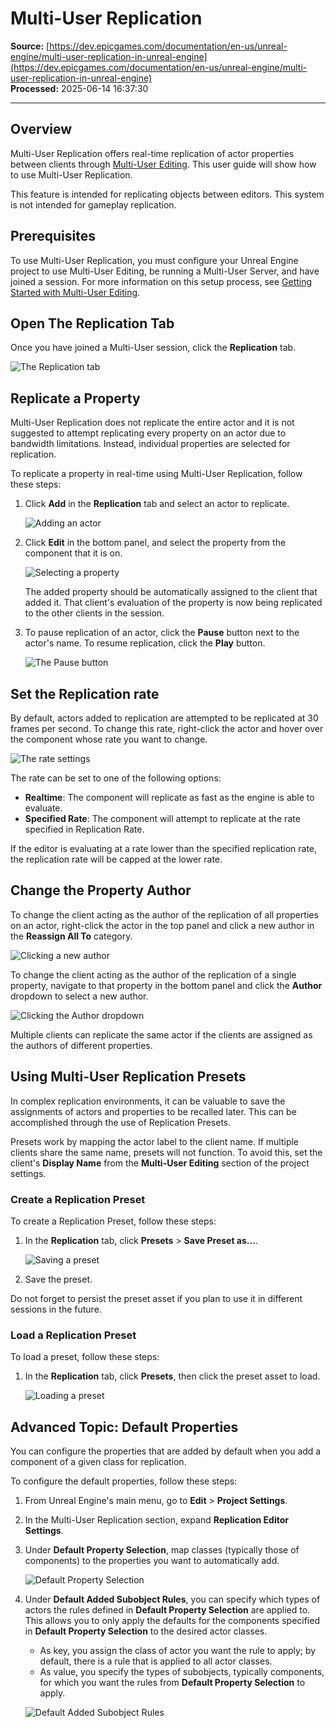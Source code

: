 # Multi-User Replication

**Source:** [https://dev.epicgames.com/documentation/en-us/unreal-engine/multi-user-replication-in-unreal-engine](https://dev.epicgames.com/documentation/en-us/unreal-engine/multi-user-replication-in-unreal-engine)  
**Processed:** 2025-06-14 16:37:30

---

## Overview

Multi-User Replication offers real-time replication of actor properties between clients through [Multi-User Editing](/documentation/en-us/unreal-engine/multi-user-editing-in-unreal-engine). This user guide will show how to use Multi-User Replication.

This feature is intended for replicating objects between editors. This system is not intended for gameplay replication.

## Prerequisites

To use Multi-User Replication, you must configure your Unreal Engine project to use Multi-User Editing, be running a Multi-User Server, and have joined a session. For more information on this setup process, see [Getting Started with Multi-User Editing](/documentation/en-us/unreal-engine/getting-started-with-multi-user-editing-in-unreal-engine).

## Open The Replication Tab

Once you have joined a Multi-User session, click the **Replication** tab.

![The Replication tab](https://d1iv7db44yhgxn.cloudfront.net/documentation/images/435e4b23-e17c-4863-8c9f-fe71ccccdd75/replication-tab.png)

## Replicate a Property

Multi-User Replication does not replicate the entire actor and it is not suggested to attempt replicating every property on an actor due to bandwidth limitations. Instead, individual properties are selected for replication.

To replicate a property in real-time using Multi-User Replication, follow these steps:

1.  Click **Add** in the **Replication** tab and select an actor to replicate.
    
    ![Adding an actor](https://d1iv7db44yhgxn.cloudfront.net/documentation/images/7a2174ae-1703-4472-a375-f9243c8fb358/add-actor.png)
2.  Click **Edit** in the bottom panel, and select the property from the component that it is on.
    
    ![Selecting a property](https://d1iv7db44yhgxn.cloudfront.net/documentation/images/b06e78c1-7925-47f6-bbb7-d5ce57c8a8fd/edit-property.png)
    
    The added property should be automatically assigned to the client that added it. That client's evaluation of the property is now being replicated to the other clients in the session.
    
3.  To pause replication of an actor, click the **Pause** button next to the actor's name. To resume replication, click the **Play** button.
    
    ![The Pause button](https://d1iv7db44yhgxn.cloudfront.net/documentation/images/7721b199-0fed-42d9-a7ce-54cb9dc766b1/pause-replication.png)

## Set the Replication rate

By default, actors added to replication are attempted to be replicated at 30 frames per second. To change this rate, right-click the actor and hover over the component whose rate you want to change.

![The rate settings](https://d1iv7db44yhgxn.cloudfront.net/documentation/images/3397933b-13f7-45d3-be44-e3655bff2036/set-rate.png)

The rate can be set to one of the following options:

-   **Realtime**: The component will replicate as fast as the engine is able to evaluate.
-   **Specified Rate**: The component will attempt to replicate at the rate specified in Replication Rate.

If the editor is evaluating at a rate lower than the specified replication rate, the replication rate will be capped at the lower rate.

## Change the Property Author

To change the client acting as the author of the replication of all properties on an actor, right-click the actor in the top panel and click a new author in the **Reassign All To** category.

![Clicking a new author](https://d1iv7db44yhgxn.cloudfront.net/documentation/images/616faaf2-6991-491a-9c5a-497dddeb3310/change-all-properties.png)

To change the client acting as the author of the replication of a single property, navigate to that property in the bottom panel and click the **Author** dropdown to select a new author.

![Clicking the Author dropdown](https://d1iv7db44yhgxn.cloudfront.net/documentation/images/46d5d841-efcb-4cb2-b490-7d3652b2637e/change-one-property.png)

Multiple clients can replicate the same actor if the clients are assigned as the authors of different properties.

## Using Multi-User Replication Presets

In complex replication environments, it can be valuable to save the assignments of actors and properties to be recalled later. This can be accomplished through the use of Replication Presets.

Presets work by mapping the actor label to the client name. If multiple clients share the same name, presets will not function. To avoid this, set the client's **Display Name** from the **Multi-User Editing** section of the project settings.

### Create a Replication Preset

To create a Replication Preset, follow these steps:

1.  In the **Replication** tab, click **Presets** > **Save Preset as...**.
    
    ![Saving a preset](https://d1iv7db44yhgxn.cloudfront.net/documentation/images/8eb14aa5-b5fc-4583-8960-c54d587718ad/preset.png)
2.  Save the preset.
    

Do not forget to persist the preset asset if you plan to use it in different sessions in the future.

### Load a Replication Preset

To load a preset, follow these steps:

1.  In the **Replication** tab, click **Presets**, then click the preset asset to load.
    
    ![Loading a preset](https://d1iv7db44yhgxn.cloudfront.net/documentation/images/a01eb114-f790-4298-8d35-a3849e5659a9/load-preset.png)

## Advanced Topic: Default Properties

You can configure the properties that are added by default when you add a component of a given class for replication.

To configure the default properties, follow these steps:

1.  From Unreal Engine's main menu, go to **Edit** > **Project Settings**.
    
2.  In the Multi-User Replication section, expand **Replication Editor Settings**.
    
3.  Under **Default Property Selection**, map classes (typically those of components) to the properties you want to automatically add.
    
    ![Default Property Selection](https://d1iv7db44yhgxn.cloudfront.net/documentation/images/f27f30ce-d3a6-4425-9b9f-f8d9bd3a4e83/map-classes.png)
4.  Under **Default Added Subobject Rules**, you can specify which types of actors the rules defined in **Default Property Selection** are applied to. This allows you to only apply the defaults for the components specified in **Default Property Selection** to the desired actor classes.
    
    -   As key, you assign the class of actor you want the rule to apply; by default, there is a rule that is applied to all actor classes.
    -   As value, you specify the types of subobjects, typically components, for which you want the rules from **Default Property Selection** to apply.
    
    ![Default Added Subobject Rules](https://d1iv7db44yhgxn.cloudfront.net/documentation/images/3909efb5-6a0b-4690-bbf4-4805a22370d3/subobject-rules.png)